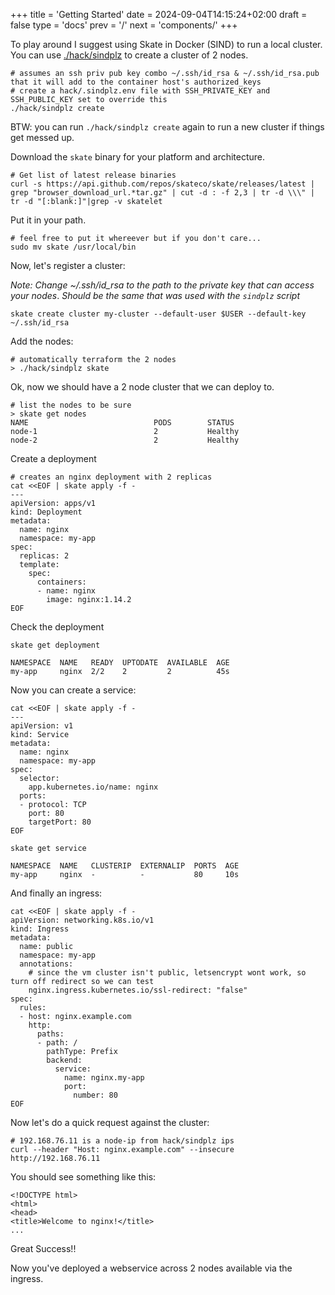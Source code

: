 +++
title = 'Getting Started'
date = 2024-09-04T14:15:24+02:00
draft = false
type = 'docs'
prev = '/'
next = 'components/'
+++

To play around I suggest using Skate in Docker (SIND) to run a local cluster.
You can use [./hack/sindplz](./hack/sindplz) to create a cluster of 2 nodes.

```shell {filename=Shell}
# assumes an ssh priv pub key combo ~/.ssh/id_rsa & ~/.ssh/id_rsa.pub that it will add to the container host's authorized_keys
# create a hack/.sindplz.env file with SSH_PRIVATE_KEY and SSH_PUBLIC_KEY set to override this
./hack/sindplz create
```

BTW: you can run `./hack/sindplz create` again to run a new cluster if things get messed up.


Download the `skate` binary for your platform and architecture.

```shell
# Get list of latest release binaries
curl -s https://api.github.com/repos/skateco/skate/releases/latest | grep "browser_download_url.*tar.gz" | cut -d : -f 2,3 | tr -d \\\" | tr -d "[:blank:]"|grep -v skatelet
```


Put it in your path.
```shell
# feel free to put it whereever but if you don't care...
sudo mv skate /usr/local/bin
```

Now, let's register a cluster:

*Note: Change ~/.ssh/id_rsa to the path to the private key that can access your nodes*.
*Should be the same that was used with the `sindplz` script*

```shell
skate create cluster my-cluster --default-user $USER --default-key ~/.ssh/id_rsa
```

Add the nodes:

```shell
# automatically terraform the 2 nodes
> ./hack/sindplz skate
```

Ok, now we should have a 2 node cluster that we can deploy to.

```shell
# list the nodes to be sure
> skate get nodes
NAME                            PODS        STATUS    
node-1                          2           Healthy   
node-2                          2           Healthy  
```

Create a deployment

```shell
# creates an nginx deployment with 2 replicas
cat <<EOF | skate apply -f -
---
apiVersion: apps/v1
kind: Deployment
metadata:
  name: nginx
  namespace: my-app
spec:
  replicas: 2
  template:
    spec:
      containers:
      - name: nginx
        image: nginx:1.14.2
EOF
```

Check the deployment

```shell   
skate get deployment

NAMESPACE  NAME   READY  UPTODATE  AVAILABLE  AGE 
my-app     nginx  2/2    2         2          45s 
```

Now you can create a service:

```shell
cat <<EOF | skate apply -f -
---
apiVersion: v1
kind: Service
metadata:
  name: nginx
  namespace: my-app
spec:
  selector:
    app.kubernetes.io/name: nginx
  ports:
  - protocol: TCP
    port: 80
    targetPort: 80
EOF
```

```shell   
skate get service

NAMESPACE  NAME   CLUSTERIP  EXTERNALIP  PORTS  AGE 
my-app     nginx  -          -           80     10s 
```

And finally an ingress:

```shell
cat <<EOF | skate apply -f -
apiVersion: networking.k8s.io/v1
kind: Ingress
metadata:
  name: public
  namespace: my-app
  annotations:
    # since the vm cluster isn't public, letsencrypt wont work, so turn off redirect so we can test
    nginx.ingress.kubernetes.io/ssl-redirect: "false"
spec:
  rules:
  - host: nginx.example.com
    http:
      paths:
      - path: /
        pathType: Prefix
        backend:
          service:
            name: nginx.my-app
            port:
              number: 80
EOF
```

Now let's do a quick request against the cluster:
```shell
# 192.168.76.11 is a node-ip from hack/sindplz ips
curl --header "Host: nginx.example.com" --insecure  http://192.168.76.11
```

You should see something like this:
```shell
<!DOCTYPE html>
<html>
<head>
<title>Welcome to nginx!</title>
...
```
Great Success!!

Now you've deployed a webservice across 2 nodes available via the ingress.
